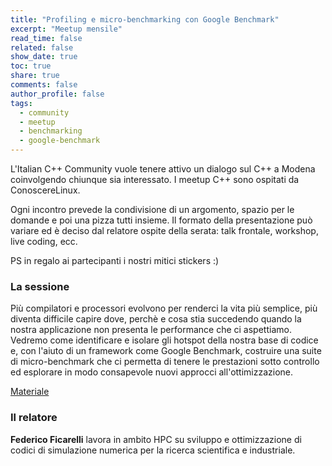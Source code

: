 ```yaml
---
title: "Profiling e micro-benchmarking con Google Benchmark"
excerpt: "Meetup mensile"
read_time: false
related: false
show_date: true
toc: true
share: true
comments: false
author_profile: false
tags:
  - community
  - meetup
  - benchmarking
  - google-benchmark
---
```


L'Italian C++ Community vuole tenere attivo un dialogo sul C++ a Modena coinvolgendo chiunque sia interessato. I meetup C++ sono ospitati da ConoscereLinux.

Ogni incontro prevede la condivisione di un argomento, spazio per le domande e poi una pizza tutti insieme.
Il formato della presentazione può variare ed è deciso dal relatore ospite della serata: talk frontale, workshop, live coding, ecc.

PS in regalo ai partecipanti i nostri mitici stickers :)

### La sessione

Più compilatori e processori evolvono per renderci la vita più semplice, più diventa difficile capire dove, perchè e cosa stia succedendo quando la nostra applicazione non presenta le performance che ci aspettiamo. Vedremo come identificare e isolare gli hotspot della nostra base di codice e, con l'aiuto di un framework come Google Benchmark, costruire una suite di micro-benchmark che ci permetta di tenere le prestazioni sotto controllo ed esplorare in modo consapevole nuovi approcci all'ottimizzazione.

[Materiale](https://github.com/nazavode/meetupcpp-dec-2018)

### Il relatore

**Federico Ficarelli** lavora in ambito HPC su sviluppo e ottimizzazione di codici di simulazione numerica per la ricerca scientifica e industriale.